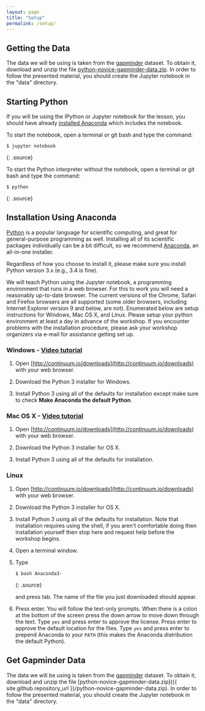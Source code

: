 ```yaml
---
layout: page
title: "Setup"
permalink: /setup/
---
```


## Getting the Data

The data we will be using is taken from the [gapminder](gapminder.org) dataset.
To obtain it, download and unzip the file [python-novice-gapminder-data.zip](python-novice-gapminder-data.zip).
In order to follow the presented material, you should create the Jupyter notebook in the "data" directory.

## Starting Python

If you will be using the IPython or Jupyter notebook for the lesson,
you should have already
[installed Anaconda](http://swcarpentry.github.io/workshop-template/#setup)
which includes the notebook.

To start the notebook, open a terminal or git bash and type the command:

~~~
$ jupyter notebook
~~~
{: .source}

To start the Python interpreter without the notebook, open a terminal or git bash and type the command:

~~~
$ python
~~~
{: .source}

## Installation Using Anaconda

[Python](https://python.org) is a popular language for scientific computing, and great for
general-purpose programming as well. Installing all of its scientific packages
individually can be a bit difficult, so we recommend
[Anaconda](https://www.continuum.io/anaconda), an all-in-one
installer.

Regardless of how you choose to install it, please make sure you install Python
version 3.x (e.g., 3.4 is fine).

We will teach Python using the Jupyter notebook, a programming environment that
runs in a web browser. For this to work you will need a reasonably up-to-date
browser. The current versions of the Chrome, Safari and Firefox browsers are all
supported (some older browsers, including Internet Explorer version 9 and below,
are not).  Enumerated below are setup instructions for Windows, Mac OS X, and
Linux.  Please setup your python environment at least a day in advance of the
workshop.  If you encounter problems with the installation procedure, please ask
your workshop organizers via e-mail for assistance getting set up.

### Windows - [Video tutorial](https://www.youtube.com/watch?v=xxQ0mzZ8UvA)

1. Open [http://continuum.io/downloads](http://continuum.io/downloads) with your web browser.

2. Download the Python 3 installer for Windows.

3. Install Python 3 using all of the defaults for installation except make sure to
   check **Make Anaconda the default Python**.

### Mac OS X - [Video tutorial](https://www.youtube.com/watch?v=TcSAln46u9U)

1. Open [http://continuum.io/downloads](http://continuum.io/downloads) with your web browser.

2. Download the Python 3 installer for OS X.

3. Install Python 3 using all of the defaults for installation.

### Linux

1.  Open [http://continuum.io/downloads](http://continuum.io/downloads) with your web browser.

2.  Download the Python 3 installer for OS X.

3.  Install Python 3 using all of the defaults for installation.  Note that
    installation requires using the shell, if you aren't comfortable doing then
    installation yourself then stop here and request help before the workshop
    begins.

4.  Open a terminal window.

5.  Type

    ~~~
    $ bash Anaconda3-
    ~~~
    {: .source}

    and press tab.  The name of the file you just downloaded should appear.

6.  Press enter.  You will follow the text-only prompts.  When there is a colon
    at the bottom of the screen press the down arrow to move down through the text.
    Type `yes` and press enter to approve the license. Press enter to approve the
    default location for the files. Type `yes` and press enter to prepend Anaconda to
    your `PATH` (this makes the Anaconda distribution the default Python).

## Get Gapminder Data

The data we will be using is taken from the [gapminder](gapminder.org) dataset.
To obtain it, download and unzip the file
[python-novice-gapminder-data.zip]({{ site.github.repository_url }}/python-novice-gapminder-data.zip).
In order to follow the presented material, you should create the Jupyter notebook in the "data" directory.
